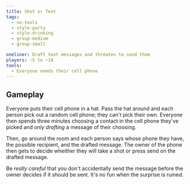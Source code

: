 ```yaml
---
title: Shot or Text
tags:
  - no-tools
  - style-party
  - style-drinking
  - group-medium
  - group-small

oneliner: Draft text messages and threaten to send them
players: ~5 to ~10
tools:
  - Everyone needs their cell phone
---
```

## Gameplay
Everyone puts their cell phone in a hat. Pass the hat around and each person pick out a random cell phone; they can't pick their own. Everyone then spends three minutes choosing a contact in the cell phone they've picked and _only drafting_ a message of their choosing.

Then, go around the room and each person says whose phone they have, the possible recipient, and the drafted message. The owner of the phone then gets to decide wheither they will take a shot or press send on the drafted message.

Be _really careful_ that you don't accidentally send the message before the owner decides if it should be sent. It's no fun when the surprise is ruined.
